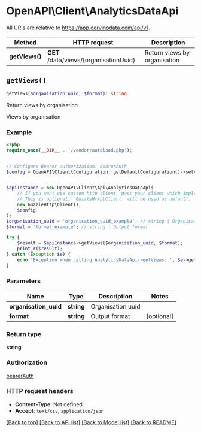 # OpenAPI\Client\AnalyticsDataApi

All URIs are relative to https://app.cervinodata.com/api/v1.

Method | HTTP request | Description
------------- | ------------- | -------------
[**getViews()**](AnalyticsDataApi.md#getViews) | **GET** /data/views/{organisationUuid} | Return views by organisation


## `getViews()`

```php
getViews($organisation_uuid, $format): string
```

Return views by organisation

Views by organisation

### Example

```php
<?php
require_once(__DIR__ . '/vendor/autoload.php');


// Configure Bearer authorization: bearerAuth
$config = OpenAPI\Client\Configuration::getDefaultConfiguration()->setAccessToken('YOUR_ACCESS_TOKEN');


$apiInstance = new OpenAPI\Client\Api\AnalyticsDataApi(
    // If you want use custom http client, pass your client which implements `GuzzleHttp\ClientInterface`.
    // This is optional, `GuzzleHttp\Client` will be used as default.
    new GuzzleHttp\Client(),
    $config
);
$organisation_uuid = 'organisation_uuid_example'; // string | Organisation uuid
$format = 'format_example'; // string | Output format

try {
    $result = $apiInstance->getViews($organisation_uuid, $format);
    print_r($result);
} catch (Exception $e) {
    echo 'Exception when calling AnalyticsDataApi->getViews: ', $e->getMessage(), PHP_EOL;
}
```

### Parameters

Name | Type | Description  | Notes
------------- | ------------- | ------------- | -------------
 **organisation_uuid** | **string**| Organisation uuid |
 **format** | **string**| Output format | [optional]

### Return type

**string**

### Authorization

[bearerAuth](../../README.md#bearerAuth)

### HTTP request headers

- **Content-Type**: Not defined
- **Accept**: `text/csv`, `application/json`

[[Back to top]](#) [[Back to API list]](../../README.md#endpoints)
[[Back to Model list]](../../README.md#models)
[[Back to README]](../../README.md)
